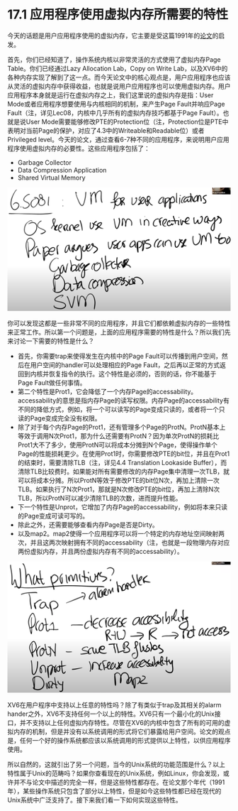 # 17.1 应用程序使用虚拟内存所需要的特性

今天的话题是用户应用程序使用的虚拟内存，它主要是受这篇1991年的[论文](https://pdos.csail.mit.edu/6.828/2020/readings/appel-li.pdf)的启发。

首先，你们已经知道了，操作系统内核以非常灵活的方式使用了虚拟内存Page Table。你们已经通过Lazy Allocation Lab，Copy on Write Lab，以及XV6中的各种内存实现了解到了这一点。而今天论文中的核心观点是，用户应用程序也应该从灵活的虚拟内存中获得收益，也就是说用户应用程序也可以使用虚拟内存。用户应用程序本身就是运行在虚拟内存之上，我们这里说的虚拟内存是指：User Mode或者应用程序想要使用与内核相同的机制，来产生Page Fault并响应Page Fault（注，详见Lec08，内核中几乎所有的虚拟内存技巧都基于Page Fault）。也就是说User Mode需要能够修改PTE的Protection位（注，Protection位是PTE中表明对当前Page的保护，对应了4.3中的Writeable和Readable位）或者Privileged level。今天的论文，通过查看6-7种不同的应用程序，来说明用户应用程序使用虚拟内存的必要性。这些应用程序包括了：

* Garbage Collector
* Data Compression Application
* Shared Virtual Memory

![](../.gitbook/assets/image%20%28754%29.png)

你可以发现这都是一些非常不同的应用程序，并且它们都依赖虚拟内存的一些特性来正常工作。所以第一个问题是，上面的应用程序需要的特性是什么？所以我们先来讨论一下需要的特性是什么？

* 首先，你需要trap来使得发生在内核中的Page Fault可以传播到用户空间，然后在用户空间的handler可以处理相应的Page Fault，之后再以正常的方式返回到内核并恢复指令的执行。这个特性是必须的，否则的话，你不能基于Page Fault做任何事情。
* 第二个特性是Prot1，它会降低了一个内存Page的accessability。accessability的意思是指内存Page的读写权限。内存Page的accessability有不同的降低方式，例如，将一个可以读写的Page变成只读的，或者将一个只读的Page变成完全没有权限。
* 除了对于每个内存Page的Prot1，还有管理多个Page的ProtN。ProtN基本上等效于调用N次Prot1，那为什么还需要有ProtN？因为单次ProtN的损耗比Prot1大不了多少，使用ProtN可以将成本分摊到N个Page，使得操作单个Page的性能损耗更少。在使用Prot1时，你需要修改PTE的bit位，并且在Prot1的结束时，需要清除TLB（注，详见4.4 Translation Lookaside Buffer），而清除TLB比较费时。如果能对所有需要修改的内存Page集中清理一次TLB，就可以将成本分摊。所以ProtN等效于修改PTE的bit位N次，再加上清除一次TLB。如果执行了N次Prot1，那就是N次修改PTE的bit位，再加上清除N次TLB，所以ProtN可以减少清除TLB的次数，进而提升性能。
* 下一个特性是Unprot，它增加了内存Page的accessability，例如将本来只读的Page变成可读可写的。
* 除此之外，还需要能够查看内存Page是否是Dirty。
* 以及map2。map2使得一个应用程序可以将一个特定的内存地址空间映射两次，并且这两次映射拥有不同的accessability（注，也就是一段物理内存对应两份虚拟内存，并且两份虚拟内存有不同的accessability）。

![](../.gitbook/assets/image%20%28756%29.png)

XV6在用户程序中支持以上任意的特性吗？除了有类似于trap及其相关的alarm hander之外，XV6不支持任何一个以上的特性。XV6只有一个最小化的Unix接口，并不支持以上任何虚拟内存特性。尽管在XV6的内核中包含了所有的可用的虚拟内存的机制，但是并没有以系统调用的形式将它们暴露给用户空间。论文的观点是，任何一个好的操作系统都应该以系统调用的形式提供以上特性，以供应用程序使用。

所以自然的，这就引出了另一个问题，当今的Unix系统的功能范围是什么？以上特性属于Unix的范畴吗？如果你查看现在的Unix系统，例如Linux，你会发现，或许并不与论文中描述的完全一样，但是这些特性都存在。在论文那个年代（1991年），某些操作系统只包含了部分以上特性，但是如今这些特性都已经在现代的Unix系统中广泛支持了。接下来我们看一下如何实现这些特性。

